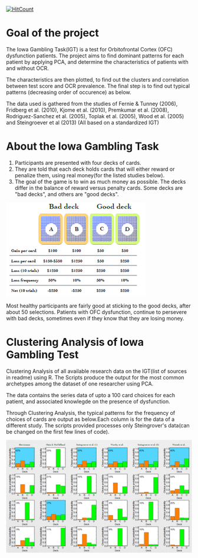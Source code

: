 [![HitCount](http://hits.dwyl.com/parthnan/IowaGamblingTask-Clustering.svg)](http://hits.dwyl.com/parthnan/IowaGamblingTask-Clustering)
# Goal of the project 
The Iowa Gambling Task(IGT) is a test for Orbitofrontal Cortex (OFC) dysfunction patients. The project aims to find dominant patterns for each patient by applying PCA, and determine the characteristics of patients with and without OCR. 

The characteristics are then plotted, to find out the clusters and correlation between test score and OCR prevalence. The final step is to find out typical patterns (decreasing order of occurence) as below.

The data used is gathered from the studies of Fernie & Tunney (2006), Fridberg et al. (2010), Kjome et al. (2010), Premkumar et al. (2008), Rodriguez-Sanchez et al. (2005), Toplak et al. (2005), Wood et al. (2005) and Steingroever et al (2013) (All based on a standardized IGT)

# About the Iowa Gambling Task 
1. Participants are presented with four decks of cards.
2. They are told that each deck holds cards that will either reward or penalize them, using real money(for the listed studies below). 
3. The goal of the game is to win as much money as possible. The decks differ in the balance of reward versus penalty cards. Some decks are "bad decks", and others are "good decks".

![alt text](https://raw.githubusercontent.com/parthnan/IowaGamblingTask-Clustering/master/iowagambling.png)

Most healthy participants are fairly good at sticking to the good decks, after about 50 selections. Patients with OFC dysfunction, continue to persevere with bad decks, sometimes even if they know that they are losing money.

# Clustering Analysis of Iowa Gambling Test 
Clustering Analysis of all available research data on the IGT(list of sources in readme) using R. The Scripts produce the output for the most common archetypes among the dataset of one researcher using PCA.

The data contains the series data of upto a 100 card choices for each patient, and associated knowlegde on the presence of dysfunction.

Through Clustering Analysis, the typical patterns for the frequency of choices of cards are output as below.Each column is for the data of a different study. The scripts provided processes only Steingrover's data(can be changed on the first few lines of code).

![alt text](https://raw.githubusercontent.com/parthnan/IowaGamblingTask-Clustering/master/eachstudy.png)



